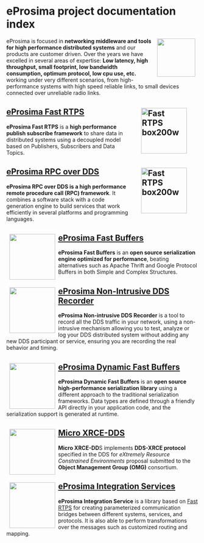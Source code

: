 # eProsima project documentation index

<a href="http://www.eprosima.com"><img src="https://encrypted-tbn3.gstatic.com/images?q=tbn:ANd9GcSd0PDlVz1U_7MgdTe0FRIWD0Jc9_YH-gGi0ZpLkr-qgCI6ZEoJZ5GBqQ" align="right" hspace="8" vspace="2" width="100" height="100" ></a> eProsima is focused in **networking middleware and tools for high performance distributed systems** and our products are customer driven.
Over the years we have excelled in several areas of expertise: **Low latency, high throughput, small footprint, low bandwidth consumption, optimum protocol, low cpu use, etc.** working under very different scenarios, from high-performance systems with high speed reliable links, to small devices connected over unreliable radio links.

## <a href="http://eprosima-fast-rtps.readthedocs.io"> <img style="margin-right: 30px; margin-left: 30px; float: right;" alt="Fast RTPS box200w" src="http://www.eprosima.com/images/boxes/Fast_RTPS_box200w.png" align="left" hspace="8" vspace="2" width="120" height="120"> </a> [eProsima Fast RTPS](http://eprosima-fast-rtps.readthedocs.io)

**eProsima Fast RTPS** is a **high performance publish subscribe framework** to share data in distributed systems using a decoupled model based on Publishers, Subscribers and Data Topics.

## <a href="https://www.eprosima.com/docs/rpc-over-dds/1.0.3/pdf/eprosima-fast-rtps/User-Manual.pdf"> <img style="margin-right: 30px; margin-left: 30px; float: right;" alt="Fast RTPS box200w" src="http://www.eprosima.com/images/boxes/RPC_over_DDS_box200.png" align="left" hspace="8" vspace="2" width="120" height="120"> [eProsima RPC over DDS](https://www.eprosima.com/docs/rpc-over-dds/1.0.3/pdf/eprosima-fast-rtps/User-Manual.pdf)

**eProsima RPC over DDS is a high performance remote procedure call (RPC) framework**. It combines a software stack with a code generation engine to build services that work efficiently in several platforms and programming languages. 

## <a href="https://www.eprosima.com/docs/fast-buffers/0.3.0/pdf/User-Manual.pdf"><img src="https://www.eprosima.com/images/boxes/Fast_Buffers_box200b.png" align="left" hspace="8" vspace="2" width="120" height="120" ></a> [eProsima Fast Buffers](https://www.eprosima.com/docs/fast-buffers/0.3.0/pdf/User-Manual.pdf)

**eProsima Fast Buffers** is an **open source serialization engine optimized for performance**, beating alternatives such as Apache Thrift and Google Protocol Buffers in both Simple and Complex Structures.

## <a href="https://www.eprosima.com/docs/non-intrusive-dds-recorder/1.0.0/pdf/User-Manual.pdf"><img src="https://encrypted-tbn3.gstatic.com/images?q=tbn:ANd9GcSd0PDlVz1U_7MgdTe0FRIWD0Jc9_YH-gGi0ZpLkr-qgCI6ZEoJZ5GBqQ" align="left" hspace="8" vspace="2" width="120" height="120" ></a> [eProsima Non-Intrusive DDS Recorder](https://www.eprosima.com/docs/non-intrusive-dds-recorder/1.0.0/pdf/User-Manual.pdf)

**eProsima Non-intrusive DDS Recorder** is a tool to record all the DDS traffic in your network, using a non-intrusive mechanism allowing you to test, analyze or log your DDS distributed system without adding any new DDS participant or service, ensuring you are recording the real behavior and timing.


## <a href="https://www.eprosima.com/docs/dynamic-fast-buffers/0.2.0/pdf/User-Manual.pdf"><img src="https://encrypted-tbn3.gstatic.com/images?q=tbn:ANd9GcSd0PDlVz1U_7MgdTe0FRIWD0Jc9_YH-gGi0ZpLkr-qgCI6ZEoJZ5GBqQ" align="left" hspace="8" vspace="2" width="120" height="120" ></a> [eProsima Dynamic Fast Buffers ](https://www.eprosima.com/docs/dynamic-fast-buffers/0.2.0/pdf/User-Manual.pdf)

**eProsima Dynamic Fast Buffers** is an **open source high-performance serialization library** using a different approach to the traditional serialization frameworks. Data types are defined through a friendly API directly in your application code, and the serialization support is generated at runtime.

## <a href="https://micro-xrce-dds.readthedocs.io/en/latest/introduction.html"><img src="https://encrypted-tbn3.gstatic.com/images?q=tbn:ANd9GcSd0PDlVz1U_7MgdTe0FRIWD0Jc9_YH-gGi0ZpLkr-qgCI6ZEoJZ5GBqQ" align="left" hspace="8" vspace="2" width="120" height="120" ></a> [Micro XRCE-DDS](https://micro-xrce-dds.readthedocs.io/en/latest/introduction.html)

**Micro XRCE-DD**S implements **DDS-XRCE protocol** specified in the DDS for *eXtremely Resource Constrained Environments* proposal submitted to the **Object Management Group (OMG)** consortium.

## <a href="https://integration-services.readthedocs.io/en/latest/"><img src="https://encrypted-tbn3.gstatic.com/images?q=tbn:ANd9GcSd0PDlVz1U_7MgdTe0FRIWD0Jc9_YH-gGi0ZpLkr-qgCI6ZEoJZ5GBqQ" align="left" hspace="8" vspace="2" width="120" height="120" ></a> [eProsima Integration Services](https://integration-services.readthedocs.io/en/latest/)

**eProsima Integration Service** is a library based on [Fast RTPS](http://eprosima-fast-rtps.readthedocs.io) for creating parameterized communication bridges between different systems, services, and protocols.
It is also able to perform transformations over the messages such as customized routing and mapping.

